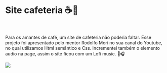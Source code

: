 <h1>Site cafeteria ☕🤎</h1>
<br>
<p>Para os amantes de café, um site de cafeteria não poderia faltar. Esse projeto foi apresentado pelo mentor Rodolfo Mori no sua canal do Youtube, no qual utilizamos Html semântico e Css.
Incrementei também o elemento audio na page, assim o site ficou com um Lofi music. 🎵🎧 </p> 
<img src="https://i.pinimg.com/originals/9b/a4/4c/9ba44c3019a45216fb7d0a5158b9d198.jpg">
